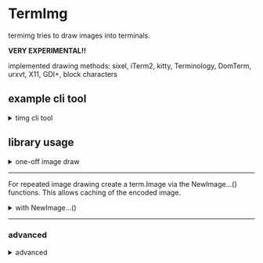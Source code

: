 # TermImg

termimg tries to draw images into terminals.

**VERY EXPERIMENTAL!!**

implemented drawing methods: sixel, iTerm2, kitty, Terminology, DomTerm, urxvt, X11, GDI+, block characters

## example cli tool

<details><summary>timg cli tool</summary>

```sh
go install github.com/srlehn/termimg/cmd/timg@latest
timg --debug=true runterm -t mlterm -d sixel -p 10,10,15x15 picture.png
```
</details>

## library usage

<details><summary>one-off image draw</summary>

```go
import (
    _ "github.com/srlehn/termimg/drawers"
	_ "github.com/srlehn/termimg/terminals"
)

func main(){
    defer termimg.CleanUp()
    _ = termimg.DrawFile(`picture.png`, image.Rect(10,10,40,25))
}
```
</details>

---

For repeated image drawing create a term.Image via the NewImage…() functions. This allows caching of the encoded image.
<details><summary>with NewImage…()</summary>

```go
import (
    _ "github.com/srlehn/termimg/drawers"
	_ "github.com/srlehn/termimg/terminals"
)

func main(){
	tm, _ := termimg.Terminal()
    defer tm.Close()
    timg := termimg.NewImageFileName(`picture.png`)
    _ = tm.Draw(timg, image.Rect(10,10,40,25))
}
```
</details>

---

### advanced

<details><summary>advanced</summary>

```go
import (
    _ "github.com/srlehn/termimg/drawers"
	_ "github.com/srlehn/termimg/terminals"
)

func main(){
	wm.SetImpl(wmimpl.Impl())
	cr := &term.Creator{
		PTYName:         `dev/pts/2`,
		TTYProvFallback: gotty.New,
		Querier:         qdefault.NewQuerier(),
		Resizer:         &rdefault.Resizer{},
	}
	tm, err := term.NewTerminal(cr)
	if err != nil {
		log.Fatal(err)
	}
    defer tm.Close()
    var img image.Image // TODO load image
    timg := termimg.NewImage(img)
    if err := tm.Draw(timg, image.Rect(10,10,40,25)); err != nil {
		log.Fatal(err)
    }
}
```
</details>
